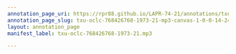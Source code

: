 ```yaml
---
annotation_page_uri: https://rpr88.github.io/LAPR-74-21/annotations/txu-oclc-768426768-1973-21-mp3-canvas-1-0-0-14-24.json
annotation_page_slug: txu-oclc-768426768-1973-21-mp3-canvas-1-0-0-14-24
layout: annotation_page
manifest_label: txu-oclc-768426768-1973-21.mp3

---
```

